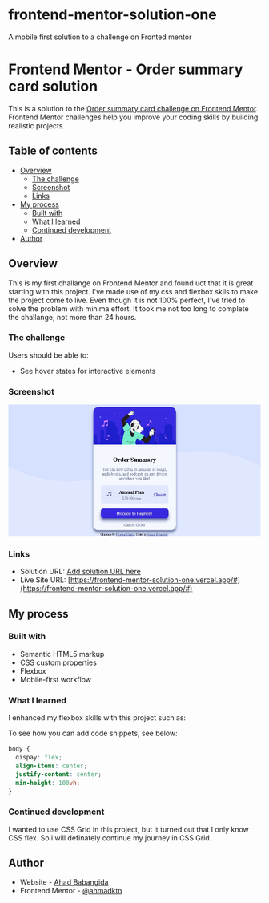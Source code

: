 # frontend-mentor-solution-one
A mobile first solution to a challenge on Fronted mentor
# Frontend Mentor - Order summary card solution

This is a solution to the [Order summary card challenge on Frontend Mentor](https://www.frontendmentor.io/challenges/order-summary-component-QlPmajDUj). Frontend Mentor challenges help you improve your coding skills by building realistic projects. 

## Table of contents

- [Overview](#overview)
  - [The challenge](#the-challenge)
  - [Screenshot](#screenshot)
  - [Links](#links)
- [My process](#my-process)
  - [Built with](#built-with)
  - [What I learned](#what-i-learned)
  - [Continued development](#continued-development)
- [Author](#author)

## Overview
This is my first challange on Frontend Mentor and found uot that it is great starting with this project. I've made use of my css and flexbox skils to make the project come to live. Even though it is not 100% perfect, I've tried to solve the problem with minima effort. It took me not too long to complete the challange, not more than 24 hours.

### The challenge

Users should be able to:

- See hover states for interactive elements

### Screenshot

![](./screenshot.jpg)

### Links

- Solution URL: [Add solution URL here](https://frontend-mentor-solution-one.vercel.app/#)
- Live Site URL: [https://frontend-mentor-solution-one.vercel.app/#](https://frontend-mentor-solution-one.vercel.app/#)

## My process

### Built with

- Semantic HTML5 markup
- CSS custom properties
- Flexbox
- Mobile-first workflow

### What I learned

I enhanced my flexbox skills with this project such as:

To see how you can add code snippets, see below:

```css
body {
  dispay: flex;
  align-items: center;
  justify-content: center;
  min-height: 100vh;
}
```

### Continued development

I wanted to use CSS Grid in this project, but it turned out that I only know CSS flex. So i will definately continue my journey in CSS Grid.

## Author

- Website - [Ahad Babangida](https://ahmatech.atwebpages.com)
- Frontend Mentor - [@ahmadktn](https://www.frontendmentor.io/profile/ahmadktn)

